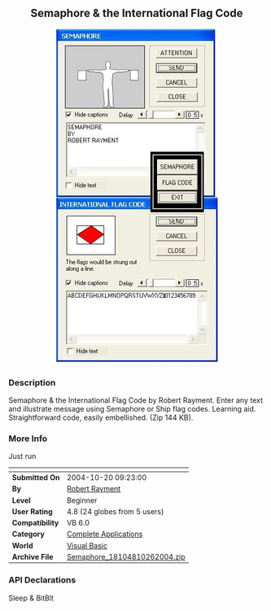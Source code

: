 ﻿<div align="center">

## Semaphore & the International Flag Code

<img src="PIC20041026938362989.jpg">
</div>

### Description

Semaphore & the International Flag Code by Robert Rayment.  Enter any text and illustrate message using Semaphore or Ship flag codes. Learning aid. Straightforward code, easily embellished. (Zip 144 KB).
 
### More Info
 
Just run


<span>             |<span>
---                |---
**Submitted On**   |2004-10-20 09:23:00
**By**             |[Robert Rayment](https://github.com/Planet-Source-Code/PSCIndex/blob/master/ByAuthor/robert-rayment.md)
**Level**          |Beginner
**User Rating**    |4.8 (24 globes from 5 users)
**Compatibility**  |VB 6\.0
**Category**       |[Complete Applications](https://github.com/Planet-Source-Code/PSCIndex/blob/master/ByCategory/complete-applications__1-27.md)
**World**          |[Visual Basic](https://github.com/Planet-Source-Code/PSCIndex/blob/master/ByWorld/visual-basic.md)
**Archive File**   |[Semaphore\_18104810262004\.zip](https://github.com/Planet-Source-Code/robert-rayment-semaphore-the-international-flag-code__1-56937/archive/master.zip)

### API Declarations

Sleep & BitBlt





